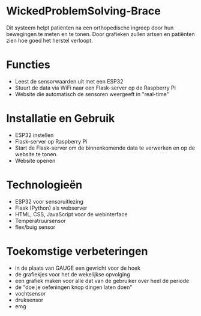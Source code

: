 # WickedProblemSolving-Brace
Dit systeem helpt patiënten na een orthopedische ingreep door hun bewegingen te meten en te tonen. 
Door grafieken zullen artsen en patiënten zien hoe goed het herstel verloopt.

# Functies

- Leest de sensorwaarden uit met een ESP32 
- Stuurt de data via WiFi naar een Flask-server op de Raspberry Pi
- Website die automatisch de sensoren weergeeft in "real-time"

# Installatie en Gebruik

- ESP32 instellen
- Flask-server op Raspberry Pi
- Start de Flask-server om de binnenkomende data te verwerken en op de website te tonen.
- Website openen
  

# Technologieën

- ESP32 voor sensoruitlezing
- Flask (Python) als webserver
- HTML, CSS, JavaScript voor de webinterface
- Temperatruursensor
- flex/buig sensor

# Toekomstige verbeteringen
- in de plaats van GAUGE een gevricht voor de hoek
- de grafiekjes voor het de wekelijkse opvolging
- een grafiek maken voor alle dat van de gebruiker over heel de periode
- de "doe je oefeningen knop dingen laten doen"
- vochtsensor
- druksensor
- emg

